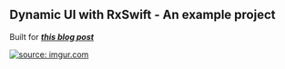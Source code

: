 ## Dynamic UI with RxSwift - An example project

Built for ***[this blog post](https://medium.com/@JustineBethKay/12-weeks-as-an-ios-developer-apprentice-52325c4cf0f1#.2w03627tr)***  

<a href="http://imgur.com/em5wZsZ"><img src="http://i.imgur.com/em5wZsZ.gif" title="source: imgur.com" /></a>
